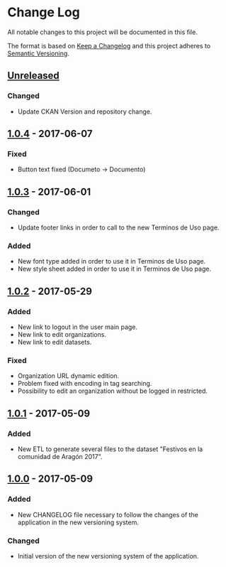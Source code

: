 # Change Log
All notable changes to this project will be documented in this file.

The format is based on [Keep a Changelog](http://keepachangelog.com/)
and this project adheres to [Semantic Versioning](http://semver.org/).

## [Unreleased]
### Changed
- Update CKAN Version and repository change.

## [1.0.4] - 2017-06-07
### Fixed
- Button text fixed (Documeto -> Documento)

## [1.0.3] - 2017-06-01
### Changed
- Update footer links in order to call to the new Terminos de Uso page.
### Added
- New font type added in order to use it in Terminos de Uso page.
- New style sheet added in order to use it in Terminos de Uso page.

## [1.0.2] - 2017-05-29
### Added
- New link to logout in the user main page.
- New link to edit organizations.
- New link to edit datasets.

### Fixed
- Organization URL dynamic edition.
- Problem fixed with encoding in tag searching.
- Possibility to edit an organization without be logged in restricted.

## [1.0.1] - 2017-05-09
### Added
- New ETL to generate several files to the dataset "Festivos en la comunidad de Aragón 2017".

## [1.0.0] - 2017-05-09
### Added
- New CHANGELOG file necessary to follow the changes of the application in the new versioning system.

### Changed
- Initial version of the new versioning system of the application.


[Unreleased]: https://github.com/aragonopendata/Aragon-Open-data-Website/compare/master...develop
[1.0.4]: https://github.com/aragonopendata/Aragon-Open-data-Website/compare/v1.0.3...v1.0.4
[1.0.3]: https://github.com/aragonopendata/Aragon-Open-data-Website/compare/v1.0.2...v1.0.3
[1.0.2]: https://github.com/aragonopendata/Aragon-Open-data-Website/compare/v1.0.1...v1.0.2
[1.0.1]: https://github.com/aragonopendata/Aragon-Open-data-Website/compare/v1.0.0...v1.0.1
[1.0.0]: https://github.com/aragonopendata/Aragon-Open-data-Website/releases/tag/v1.0.0
